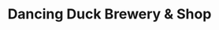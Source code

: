 ---
title: "Dancing Duck Brewery & Shop"
url: /derby/dancing-duck-brewery-and-shop/
shop: alcohol
---